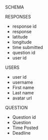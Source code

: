 SCHEMA

RESPONSES

- response id
- response
- latitude
- longitude
- time submitted
- question id
- user id

USERS

- user id
- username
- First name
- Last name
- avatar url

QUESTION

- Question id
- Question
- Time Posted
- Deadline
